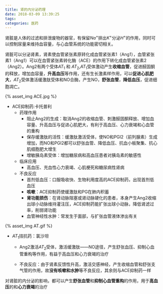 ```yaml
---
title: 肾的内分泌药理
date: 2018-03-09 13:39:25
tags:
categories: 医药
---
```


肾脏是人体的过滤和排泄废物的器官，有保留$Na^{+}$排出$K^{+}$分泌$H^{+}$的作用，同时可以控制尿量来维持血容量，与心血管系统的功能密切相关。

肾脏可以分泌肾素，肾素使血管紧张素原转化成血管紧张素1（Ang1），血管紧张素1（Ang1）可以在血管紧张素转化酶（ACE）的作用下转化成血管紧张素2（Ang2）。Ang2有两个受体$AT_{1}$
和
$AT_{2}$,$AT_{1}$受体激动产生**收缩血管**，促进醛固酮的释放，增加血容量，**升高血压**等作用，还有生长激素样作用，可以**促进心肌肥大**，$AT_{2}$受体激活缓激肽受体和NO合酶，产生NO，**舒张血管**，**降低血压**，促进细胞凋亡。
<!--- more --->
{% asset_img ACE.jpg %}

- ACE抑制药:卡托普利
    - 药理作用
        - 阻止Ang2的生成：取消Ang2的收缩血管、刺激醛固酮释放、增加血容量、升高血压与促进心肌肥大，有利于高血压、心力衰竭和心血管的重构
        - 保存缓激肽的活性：缓激肽激活受体，使NO和PGI2（前列腺素）生成增加，而NO和PGI2都可以舒张血管、降低血压、抗血小板聚集、抗心肌细胞肥大增生
        - 增敏胰岛素受体：增加糖尿病和高血压患者对胰岛素的敏感性
    - 临床应用
        - 高血压、充血性心力衰竭、心肌梗死和糖尿病性肾病
    - 不良反应
        - 首剂低血压：口服吸收快、生物利用度高的ACE抑制药，出现首剂低血压
        - **咳嗽**：ACE抑制药使缓激肽和PG在肺内积蓄
        - **肾功能损伤**：在肾动脉阻塞或肾动脉硬化的患者，本身产生Ang2收缩出球小动脉维持灌注压，ACE抑制药能扩张出球小动脉，降低肾滤过率，削弱肾功能
        - 血管神经性水肿：常发生于面部，与扩张血管液体渗出有关

{% asset_img AT.gif %}

- $AT_{1}$拮抗药：氯沙坦

    - Ang2激活$AT_{2}$受体，激活缓激肽——NO途径，产生舒张血压、抑制心血管重构等作用，有益于高血压和心力衰竭的治疗

    - 不良反应：由于肾素反馈性升高，激活交感神经，产生收缩血管和舒张支气管的作用，故**没有咳嗽和水肿**等不良反应，其余则与ACE抑制药一样

对肾脏的内分泌的影响，都可以产生**舒张血管**和**抑制心血管重构**的作用，用于**高血压**的和**心力衰竭**的治疗